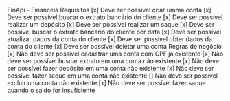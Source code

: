 FinApi - Financeia
Requisitos
[x] Deve ser possível criar umma conta
[x] Deve ser possível buscar o extrato bancário do cliente
[x] Deve ser possível realizar um depósito
[x] Deve ser possível realizar um saque
[x] Deve ser possível buscar o extrato bancário do cliente por data
[x] Deve ser possível atualizar dados da conta do cliente
[x] Deve ser possível obter dados da conta do cliente
[x] Deve ser possível deletar uma conta
Regras de negócio
[x] Não deve ser possível cadastrar uma conta com CPF já existente
[x] Não deve ser possível buscar extrato em uma conta não existente
[x] Não deve ser possível fazer depósito em uma conta não existente
[x] Não deve ser possível fazer saque em uma conta não existente
[] Não deve ser possível excluir uma conta não existente
[x] Não deve ser possível fazer saque quando o saldo for insuficiente